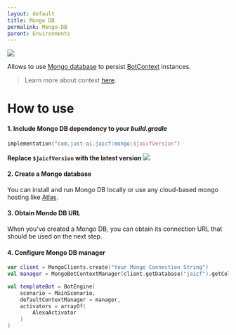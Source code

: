 ```yaml
---
layout: default
title: Mongo DB
permalink: Mongo-DB
parent: Environments
---
```


![](/assets/images/env/mongodb.png)

Allows to use [Mongo database](https://www.mongodb.com/) to persist [BotContext](https://github.com/just-ai/jaicf-kotlin/blob/master/core/src/main/kotlin/com/justai/jaicf/context/BotContext.kt) instances.

> Learn more about context [here](https://github.com/just-ai/jaicf-kotlin/wiki/context).

# How to use

#### 1. Include Mongo DB dependency to your _build.gradle_

```kotlin
implementation("com.just-ai.jaicf:mongo:$jaicfVersion")
```

**Replace `$jaicfVersion` with the latest version ![](https://img.shields.io/github/v/release/just-ai/jaicf-kotlin?color=%23000&label=&style=flat-square)**

#### 2. Create a Mongo database

You can install and run Mongo DB locally or use any cloud-based mongo hosting like [Atlas](https://www.mongodb.com/cloud/atlas).

#### 3. Obtain Mondo DB URL

When you've created a Mongo DB, you can obtain its connection URL that should be used on the next step.

#### 4. Configure Mongo DB manager

```kotlin
var client = MongoClients.create("Your Mongo Connection String")
val manager = MongoBotContextManager(client.getDatabase("jaicf").getCollection("contexts"))

val templateBot = BotEngine(
    scenario = MainScenario,
    defaultContextManager = manager,
    activators = arrayOf(
        AlexaActivator
    )
)
```
